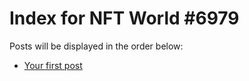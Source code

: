 # Index for NFT World #6979
Posts will be displayed in the order below:

- [Your first post](./001-first.md)

